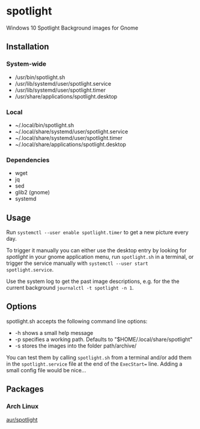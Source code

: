 # spotlight
Windows 10 Spotlight Background images for Gnome

## Installation
### System-wide
* /usr/bin/spotlight.sh
* /usr/lib/systemd/user/spotlight.service
* /usr/lib/systemd/user/spotlight.timer
* /usr/share/applications/spotlight.desktop
### Local
* ~/.local/bin/spotlight.sh
* ~/.local/share/systemd/user/spotlight.service
* ~/.local/share/systemd/user/spotlight.timer
* ~/.local/share/applications/spotlight.desktop
### Dependencies
* wget
* jq
* sed
* glib2 (gnome)
* systemd

## Usage
Run `systemctl --user enable spotlight.timer` to get a new picture every day.

To trigger it manually you can either use the desktop entry by looking for _spotlight_ in your gnome application menu, run `spotlight.sh` in a terminal, or trigger the service manually with `systemctl --user start spotlight.service`.

Use the system log to get the past image descriptions, e.g. for the the current background `journalctl -t spotlight -n 1`.

## Options

spotlight.sh accepts the following command line options:

 * -h shows a small help message
 * -p specifies a working path. Defaults to "$HOME/.local/share/spotlight"
 * -s stores the images into the folder path/archive/

You can test them by calling `spotlight.sh` from a terminal and/or add them in the `spotlight.service` file at the end of the `ExecStart=` line. Adding a small config file would be nice...

## Packages
### Arch Linux
[aur/spotlight](https://aur.archlinux.org/packages/spotlight/)
